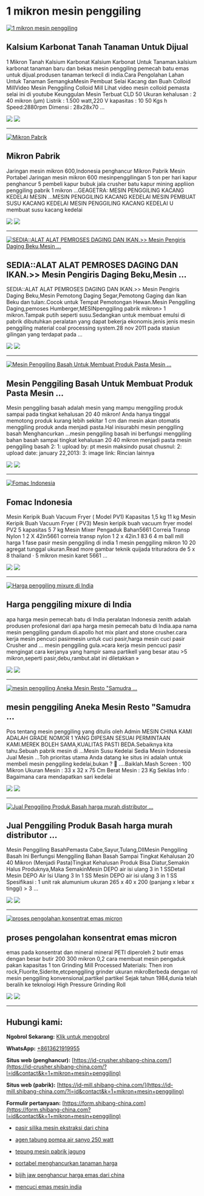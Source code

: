 # 1 mikron mesin penggiling

<a href="https://swt.shibang-china.com/?l=id&img&k=1+mikron+mesin+penggiling" target="_blank">![1 mikron mesin penggiling](http://static.shibang-china.com/all-800x300/1257.jpg)</a>

## Kalsium Karbonat Tanah Tanaman Untuk Dijual
1 Mikron Tanah Kalsium Karbonat Kalsium Karbonat Untuk Tanaman.kalsium karbonat tanaman baru dan bekas mesin penggiling pemecah batu emas untuk dijual.produsen tanaman terkecil di india.Cara Pengolahan Lahan Untuk Tanaman SemangkaMesin Pembuat Selai Kacang dan Buah Colloid MillVideo Mesin Penggiling Colloid Mill Lihat video mesin colloid pemasta selai ini di youtube Keunggulan Mesin Terbuat CLD 50 Ukuran kehalusan : 2 40 mikron (μm) Listrik : 1.500 watt,220 V kapasitas : 10 50 Kgs h Speed:2880rpm Dimensi : 28x28x70 …


<a href="https://whatsapp.shibangsoft.com/WhatsApp.php" target="_blank" title="WhatsApp">![](http://static.shibang-china.com/icon/whatsapp.png)</a> <a href="https://swt.shibang-china.com/?l=id&icon&k=1+mikron+mesin+penggiling" target="_blank">![](http://static.shibang-china.com/icon/chat-id.png)</a>

---

<a href="https://swt.shibang-china.com/?l=id&img&k=1+mikron+mesin+penggiling" target="_blank">![Mikron Pabrik](http://static.shibang-china.com/all-800x300/653.jpg)</a>

## Mikron Pabrik
Jaringan mesin mikron 600,Indonesia penghancur Mikron Pabrik Mesin Portabel Jaringan mesin mikron 600 mesinpenggilingan 5 ton per hari kapur penghancur 5 pembeli kapur bubuk jala crusher batu kapur mining appliion penggiling pabrik 1 mikron …GEAGETRA: MESIN PENGGILING KACANG KEDELAI MESIN …MESIN PENGGILING KACANG KEDELAI MESIN PEMBUAT SUSU KACANG KEDELAI MESIN PENGGILING KACANG KEDELAI U membuat susu kacang kedelai


<a href="https://whatsapp.shibangsoft.com/WhatsApp.php" target="_blank" title="WhatsApp">![](http://static.shibang-china.com/icon/whatsapp.png)</a> <a href="https://swt.shibang-china.com/?l=id&icon&k=1+mikron+mesin+penggiling" target="_blank">![](http://static.shibang-china.com/icon/chat-id.png)</a>

---

<a href="https://swt.shibang-china.com/?l=id&img&k=1+mikron+mesin+penggiling" target="_blank">![SEDIA::ALAT ALAT PEMROSES DAGING DAN IKAN.>> Mesin Pengiris Daging Beku,Mesin …](http://static.shibang-china.com/all-800x300/1056.jpg)</a>

## SEDIA::ALAT ALAT PEMROSES DAGING DAN IKAN.>> Mesin Pengiris Daging Beku,Mesin …
SEDIA::ALAT ALAT PEMROSES DAGING DAN IKAN.>> Mesin Pengiris Daging Beku,Mesin Pemotong Daging Segar,Pemotong Gaging dan Ikan Beku dan tulan:.Cocok untuk Tempat Pemotongan Hewan.Mesin Penggiling Daging,pemoses Humberger,MESINpenggiling pabrik mikron> 1 mikron.Tampak putih seperti susu.Sedangkan untuk membuat emulsi di pabrik dibutuhkan peralatan yang dapat bekerja ekonomis.jenis jenis mesin penggiling material coal processing system.28 nov 2011 pada stasiun gilingan yang terdapat pada …


<a href="https://whatsapp.shibangsoft.com/WhatsApp.php" target="_blank" title="WhatsApp">![](http://static.shibang-china.com/icon/whatsapp.png)</a> <a href="https://swt.shibang-china.com/?l=id&icon&k=1+mikron+mesin+penggiling" target="_blank">![](http://static.shibang-china.com/icon/chat-id.png)</a>

---

<a href="https://swt.shibang-china.com/?l=id&img&k=1+mikron+mesin+penggiling" target="_blank">![Mesin Penggiling Basah Untuk Membuat Produk Pasta Mesin …](http://static.shibang-china.com/all-800x300/185.jpg)</a>

## Mesin Penggiling Basah Untuk Membuat Produk Pasta Mesin …
Mesin penggiling basah adalah mesin yang mampu menggiling produk sampai pada tingkat kehalusan 20 40 mikron! Anda hanya tinggal memotong produk kurang lebih sekitar 1 cm dan mesin akan otomatis menggiling produk anda menjadi pasta.Hal inisurabhi mesin penggiling basah Menghancurkan …mesin penggiling basah ini berfungsi menggiling bahan basah sampai tingkat kehalusan 20 40 mikron menjadi pasta mesin penggiling basah 2: 1: upload by: pt mesin maksindo pusat chusnul: 2: upload date: january 22,2013: 3: image link: Rincian lainnya


<a href="https://whatsapp.shibangsoft.com/WhatsApp.php" target="_blank" title="WhatsApp">![](http://static.shibang-china.com/icon/whatsapp.png)</a> <a href="https://swt.shibang-china.com/?l=id&icon&k=1+mikron+mesin+penggiling" target="_blank">![](http://static.shibang-china.com/icon/chat-id.png)</a>

---

<a href="https://swt.shibang-china.com/?l=id&img&k=1+mikron+mesin+penggiling" target="_blank">![Fomac Indonesia](http://static.shibang-china.com/all-800x300/1222.jpg)</a>

## Fomac Indonesia
Mesin Keripik Buah Vacuum Fryer ( Model PV1) Kapasitas 1,5 kg 11 kg Mesin Keripik Buah Vacuum Fryer ( PV3) Mesin keripik buah vacuum fryer model PV2 5 kapasitas 5 7 kg Mesin Mixer Pengaduk Bahan5661 Correia Transp Nylon 1 2 X 42in5661 correia transp nylon 1 2 x 42in.1 83 6 4 m ball mill harga 1 fase pasir mesin penggiling di india 1 mesin penggiling mikron 10 20 agregat tunggal ukuran.Read more gambar teknik quijada trituradora de 5 x 8 thailand · 5 mikron mesin karet 5661 …


<a href="https://whatsapp.shibangsoft.com/WhatsApp.php" target="_blank" title="WhatsApp">![](http://static.shibang-china.com/icon/whatsapp.png)</a> <a href="https://swt.shibang-china.com/?l=id&icon&k=1+mikron+mesin+penggiling" target="_blank">![](http://static.shibang-china.com/icon/chat-id.png)</a>

---

<a href="https://swt.shibang-china.com/?l=id&img&k=1+mikron+mesin+penggiling" target="_blank">![Harga penggiling mixure di India](http://static.shibang-china.com/all-800x300/933.jpg)</a>

## Harga penggiling mixure di India
apa harga mesin pemecah batu di India peralatan Indonesia zenith adalah produsen profesional dari apa harga mesin pemecah batu di India.apa nama mesin penggiling gandum di.apollo hot mix plant and stone crusher.cara kerja mesin pencuci pasirmesin untuk cuci pasir,harga mesin cuci pasir Crusher and … mesin penggiling gula.»cara kerja mesin pencuci pasir mengingat cara kerjanya yang hampir sama partikell yang besar atau >5 mikron,seperti pasir,debu,rambut.alat ini diletakkan »


<a href="https://whatsapp.shibangsoft.com/WhatsApp.php" target="_blank" title="WhatsApp">![](http://static.shibang-china.com/icon/whatsapp.png)</a> <a href="https://swt.shibang-china.com/?l=id&icon&k=1+mikron+mesin+penggiling" target="_blank">![](http://static.shibang-china.com/icon/chat-id.png)</a>

---

<a href="https://swt.shibang-china.com/?l=id&img&k=1+mikron+mesin+penggiling" target="_blank">![mesin penggiling Aneka Mesin Resto "Samudra …](http://static.shibang-china.com/all-800x300/1465.jpg)</a>

## mesin penggiling Aneka Mesin Resto "Samudra …
Pos tentang mesin penggiling yang ditulis oleh Admin MESIN CHINA KAMI ADALAH GRADE NOMOR 1 YANG DIPESAN SESUAI PERMINTAAN KAMI.MEREK BOLEH SAMA,KUALITAS PASTI BEDA.Sebaiknya kita tahu.Sebuah pabrik mesin di …Mesin Susu Kedelai Sedia Mesin Indonesia Jual Mesin …Toh prioritas utama Anda datang ke situs ini adalah untuk membeli mesin penggiling kedelai,bukan ? 🙂 ….Baiklah.Mash Screen : 100 Mikron Ukuran Mesin : 33 x 32 x 75 Cm Berat Mesin : 23 Kg Sekilas Info : Bagaimana cara mendapatkan sari kedelai


<a href="https://whatsapp.shibangsoft.com/WhatsApp.php" target="_blank" title="WhatsApp">![](http://static.shibang-china.com/icon/whatsapp.png)</a> <a href="https://swt.shibang-china.com/?l=id&icon&k=1+mikron+mesin+penggiling" target="_blank">![](http://static.shibang-china.com/icon/chat-id.png)</a>

---

<a href="https://swt.shibang-china.com/?l=id&img&k=1+mikron+mesin+penggiling" target="_blank">![Jual Penggiling Produk Basah harga murah distributor …](http://static.shibang-china.com/all-800x300/939.jpg)</a>

## Jual Penggiling Produk Basah harga murah distributor …
Mesin Penggiling BasahPemasta Cabe,Sayur,Tulang,DllMesin Penggiling Basah Ini Berfungsi Menggiling Bahan Basah Sampai Tingkat Kehalusan 20 40 Mikron (Menjadi Pasta)Tingkat Kehalusan Produk Bisa Diatur,Semakin Halus Produknya,Maka SemakinMesin DEPO air isi ulang 3 in 1 SSDetail Mesin DEPO Air Isi Ulang 3 In 1 SS Mesin DEPO air isi ulang 3 in 1 SS Spesifikasi : 1 unit rak alumunium ukuran 265 x 40 x 200 (panjang x lebar x tinggi) > 3 …


<a href="https://whatsapp.shibangsoft.com/WhatsApp.php" target="_blank" title="WhatsApp">![](http://static.shibang-china.com/icon/whatsapp.png)</a> <a href="https://swt.shibang-china.com/?l=id&icon&k=1+mikron+mesin+penggiling" target="_blank">![](http://static.shibang-china.com/icon/chat-id.png)</a>

---

<a href="https://swt.shibang-china.com/?l=id&img&k=1+mikron+mesin+penggiling" target="_blank">![proses pengolahan konsentrat emas micron](http://static.shibang-china.com/all-800x300/846.jpg)</a>

## proses pengolahan konsentrat emas micron
emas pada konsentrat dan mineral mineral PETI diperoleh 2 butir emas dengan besar butir 200 300 mikron 0,2 cara membuat mesin pengaduk pakan kapasitas 1 ton Grinding Mill Processed Materials: Then iron rock,Fluorite,Siderite,etcpenggiling grinder ukuran mikroBerbeda dengan rol mesin penggiling konvensional,partikel partikel Sejak tahun 1984,dunia telah beralih ke teknologi High Pressure Grinding Roll


<a href="https://whatsapp.shibangsoft.com/WhatsApp.php" target="_blank" title="WhatsApp">![](http://static.shibang-china.com/icon/whatsapp.png)</a> <a href="https://swt.shibang-china.com/?l=id&icon&k=1+mikron+mesin+penggiling" target="_blank">![](http://static.shibang-china.com/icon/chat-id.png)</a>

---
## Hubungi kami:

**Ngobrol Sekarang:** [Klik untuk mengobrol](https://swt.shibang-china.com?l=id&contact&k=1+mikron+mesin+penggiling)

**WhatsApp:**  [+8613621919955](https://whatsapp.shibangsoft.com/WhatsApp.php)

**Situs web (penghancur):** [https://id-crusher.shibang-china.com/](https://id-crusher.shibang-china.com/?l=id&contact&k=1+mikron+mesin+penggiling)

**Situs web (pabrik):** [https://id-mill.shibang-china.com/](https://id-mill.shibang-china.com/?l=id&contact&k=1+mikron+mesin+penggiling)

**Formulir pertanyaan:** [https://form.shibang-china.com](https://form.shibang-china.com?l=id&contact&k=1+mikron+mesin+penggiling)

* [pasir silika mesin ekstraksi dari china](../26/pasir%20silika%20mesin%20ekstraksi%20dari%20china.md)

* [agen tabung pompa air sanyo 250 watt](../27/agen%20tabung%20pompa%20air%20sanyo%20250%20watt.md)

* [tepung mesin pabrik jagung](../29/tepung%20mesin%20pabrik%20jagung.md)

* [portabel menghancurkan tanaman harga](../26/portabel%20menghancurkan%20tanaman%20harga.md)

* [bijih jaw penghancur harga emas dari china](../26/bijih%20jaw%20penghancur%20harga%20emas%20dari%20china.md)

* [mencuci emas mesin india](../23/mencuci%20emas%20mesin%20india.md)